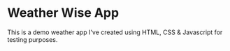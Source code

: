 # Weather Wise App

This is a demo weather app I've created using HTML, CSS & Javascript for testing purposes.
